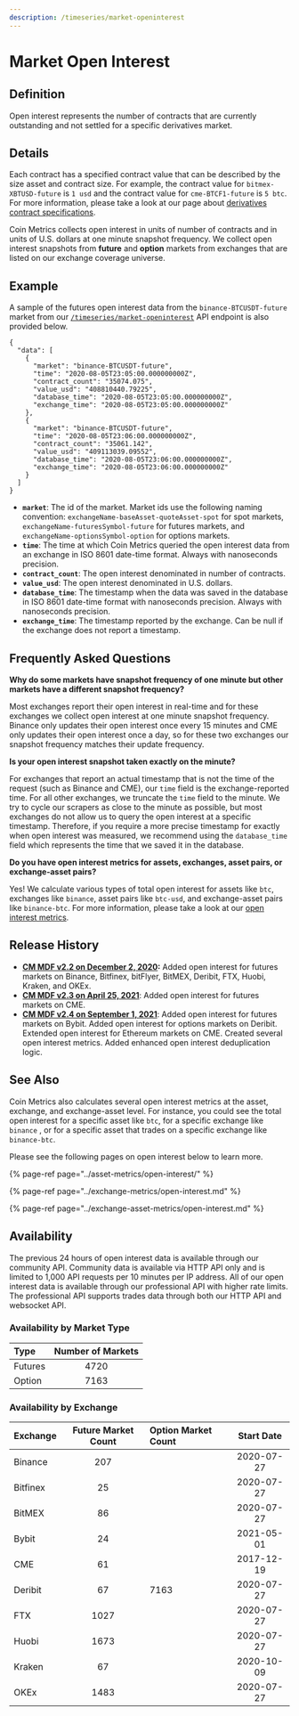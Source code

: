 ```yaml
---
description: /timeseries/market-openinterest
---
```


# Market Open Interest

## **Definition**

Open interest represents the number of contracts that are currently outstanding and not settled for a specific derivatives market. 

## Details

Each contract has a specified contract value that can be described by the size asset and contract size. For example, the contract value for `bitmex-XBTUSD-future` is `1 usd` and the contract value for `cme-BTCF1-future` is `5 btc`. For more information, please take a look at our page about [derivatives contract specifications](https://docs.coinmetrics.io/market-data/derivatives-contract-specifications).  

Coin Metrics collects open interest in units of number of contracts and in units of U.S. dollars at one minute snapshot frequency. We collect open interest snapshots from **future** and **option** markets from exchanges that are listed on our exchange coverage universe. 

## **Example**

A sample of the futures open interest data from the `binance-BTCUSDT-future` market from our  [`/timeseries/market-openinterest`](https://docs.coinmetrics.io/api/v4#operation/getTimeseriesMarketOpenIntereset) API endpoint is also provided below. 

```text
{
  "data": [
    {
      "market": "binance-BTCUSDT-future",
      "time": "2020-08-05T23:05:00.000000000Z",
      "contract_count": "35074.075",
      "value_usd": "408810440.79225",
      "database_time": "2020-08-05T23:05:00.000000000Z",
      "exchange_time": "2020-08-05T23:05:00.000000000Z"
    },
    {
      "market": "binance-BTCUSDT-future",
      "time": "2020-08-05T23:06:00.000000000Z",
      "contract_count": "35061.142",
      "value_usd": "409113039.09552",
      "database_time": "2020-08-05T23:06:00.000000000Z",
      "exchange_time": "2020-08-05T23:06:00.000000000Z"
    }
  ]
}
```

* **`market`**:  The id of the market. Market ids use the following naming convention: `exchangeName-baseAsset-quoteAsset-spot` for spot markets, `exchangeName-futuresSymbol-future` for futures markets, and `exchangeName-optionsSymbol-option` for options markets.  
* **`time`**: The time at which Coin Metrics queried the open interest data from an exchange in ISO 8601 date-time format. Always with nanoseconds precision. 
* **`contract_count`**:  The open interest denominated in number of contracts. 
* **`value_usd`**:  The open interest denominated in U.S. dollars. 
* **`database_time`**:  The timestamp when the data was saved in the database in ISO 8601 date-time format with nanoseconds precision. Always with nanoseconds precision. 
* **`exchange_time`**:  The timestamp reported by the exchange.  Can be null if the exchange does not report a timestamp.

## Frequently Asked Questions

**Why do some markets have snapshot frequency of one minute but other markets have a different snapshot frequency?** 

Most exchanges report their open interest in real-time and for these exchanges we collect open interest at one minute snapshot frequency. Binance only updates their open interest once every 15 minutes and CME only updates their open interest once a day, so for these two exchanges our snapshot frequency matches their update frequency. 

**Is your open interest snapshot taken exactly on the minute?** 

For exchanges that report an actual timestamp that is not the time of the request \(such as Binance and CME\), our `time`  field is the exchange-reported time. For all other exchanges, we truncate the `time` field to the minute. We try to cycle our scrapers as close to the minute as possible, but most exchanges do not allow us to query the open interest at a specific timestamp. Therefore, if you require a more precise timestamp for exactly when open interest was measured, we recommend using the `database_time` field which represents the time that we saved it in the database. 

**Do you have open interest metrics for assets, exchanges, asset pairs, or exchange-asset pairs?** 

Yes! We calculate various types of total open interest for assets like `btc`, exchanges like `binance`, asset pairs like `btc-usd`, and exchange-asset pairs like `binance-btc`. For more information, please take a look at our [open interest metrics](https://docs.coinmetrics.io/asset-metrics/open-interest). 

## Release History

* [**CM MDF v2.2 on December 2, 2020**](https://coinmetrics.io/cm-market-data-feed-futures-data-expansion/)**:** Added open interest for futures markets on Binance, Bitfinex, bitFlyer, BitMEX, Deribit, FTX, Huobi, Kraken, and OKEx. 
*  [**CM MDF v2.3 on April 25, 2021**](https://coinmetrics.io/cm-market-data-feed-v2-3-release-notes/): Added open interest for futures markets on CME.  
*  [**CM MDF v2.4 on September 1, 2021**](https://coinmetrics.io/cm-market-data-feed-v2-4-release-notes/): Added open interest for futures markets on Bybit. Added open interest for options markets on Deribit. Extended open interest for Ethereum markets on CME. Created several open interest metrics. Added enhanced open interest deduplication logic. 

## See Also

Coin Metrics also calculates several open interest metrics at the asset, exchange, and exchange-asset level. For instance, you could see the total open interest for a specific asset like `btc`, for a specific exchange like `binance` , or for a specific asset that trades on a specific exchange like `binance-btc`.

Please see the following pages on open interest below to learn more.

{% page-ref page="../asset-metrics/open-interest/" %}

{% page-ref page="../exchange-metrics/open-interest.md" %}

{% page-ref page="../exchange-asset-metrics/open-interest.md" %}

## **Availability**

The previous 24 hours of open interest data is available through our community API.  Community data is available via HTTP API only and is limited to 1,000 API requests per 10 minutes per IP address. All of our open interest data is available through our professional API with higher rate limits. The professional API supports trades data through both our HTTP API and websocket API. 

### Availability by Market Type

| Type | Number of Markets |
| :--- | :---: |
| Futures | 4720 |
| Option | 7163 |

### Availability by Exchange

| Exchange | Future Market Count | Option Market Count | Start Date |
| :--- | :---: | :--- | :---: |
| Binance | 207 |  | 2020-07-27 |
| Bitfinex | 25 |  | 2020-07-27 |
| BitMEX | 86 |  | 2020-07-27 |
| Bybit | 24 |  | 2021-05-01 |
| CME | 61 |  | 2017-12-19 |
| Deribit | 67 | 7163 | 2020-07-27 |
| FTX | 1027 |  | 2020-07-27 |
| Huobi | 1673 |  | 2020-07-27 |
| Kraken | 67 |  | 2020-10-09 |
| OKEx | 1483 |  | 2020-07-27 |




